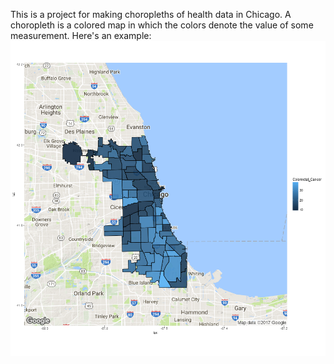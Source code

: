 This is a project for making choropleths of health data in Chicago. A choropleth is a colored map in which the colors denote the value of some measurement.
Here's an example: ![Tuberculosis choropleth](https://raw.githubusercontent.com/vmoros/choropleth/master/plots/Colorectal_Cancer%20zoom%2010.png?raw=true)
